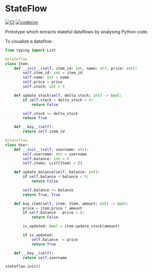 # StateFlow
[![CI](https://github.com/wzorgdrager/stateful_dataflows/actions/workflows/python-app.yml/badge.svg)](https://github.com/wzorgdrager/stateful_dataflows/actions/workflows/python-app.yml)
[![codecov](https://codecov.io/gh/wzorgdrager/stateful_dataflows/branch/main/graph/badge.svg)](https://codecov.io/gh/wzorgdrager/stateful_dataflows)

Prototype which extracts stateful dataflows by analysing Python code. 

To visualize a dataflow:
```python
from typing import List

@stateflow
class Item:
    def __init__(self, item_id: int, name: str, price: int):
        self.item_id: int = item_id
        self.name: str = name
        self.price = price
        self.stock: int = 0

    def update_stock(self, delta_stock: int) -> bool:
        if self.stock + delta_stock < 0:
            return False

        self.stock += delta_stock
        return True

    def __key__(self):
        return self.item_id

@stateflow
class User:
    def __init__(self, username: str):
        self.username: str = username
        self.balance: int = 0
        self.items: List[Item] = []

    def update_balance(self, balance: int):
        if self.balance + balance < 0:
            return False

        self.balance += balance
        return True, True

    def buy_item(self, item: Item, amount: int) -> bool:
        price = item.price * amount
        if self.balance - price < 0:
            return False

        is_updated: bool = item.update_stock(amount)

        if is_updated:
            self.balance -= price
            return True

    def __key__(self):
        return self.username

stateflow.init()
```